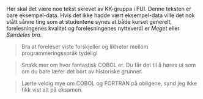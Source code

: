 Her skal det være noe tekst skrevet av KK-gruppa i FUI. Denne teksten er bare eksempel-data. Hvis det ikke hadde vært eksempel-data ville det nok stått sånne ting som at studentene synes at både kurset generelt, forelesningenes kvalitet og forelesningenes nytteverdi er *Meget* eller *Særdeles bra*.

> Bra at foreleser viste forskjeller og likheter mellom programmeringsspråk tydelig!

> Snakk mer om hvor fantastisk COBOL er. Du får det til å høres ut som om du bare lærer det bort av historiske grunner.

> Lærte veldig mye om COBOL og FORTRAN på obligene, synd jeg ikke fikk vist alt på eksamen.
